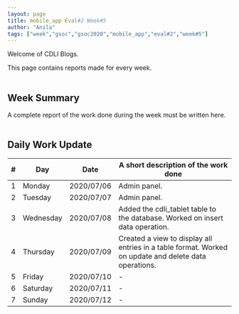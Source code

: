 ```yaml
---
layout: page
title: mobile_app Eval#2 Week#5
author: "Anila"
tags: ["week","gsoc","gsoc2020","mobile_app","eval#2","week#5"]
---
```

Welcome of CDLI Blogs.

This page contains reports made for every week.<br><br>

## Week Summary

A complete report of the work done during the week must be written here.<br><br>


## Daily Work Update

|\#|Day|Date|A short description of the work done|  
|---	|---	|---	|---	|  
|1   	| Monday 	|   2020/07/06	|Admin panel.   	|  
|2   	| Tuesday  	|   2020/07/07	|Admin panel.   	|  
|3   	| Wednesday  	|  2020/07/08 	|Added the cdli_tablet table to the database. Worked on insert data operation.   	|  
|4   	| Thursday  	|   2020/07/09	|Created a view to display all entries in a table format. Worked on update and delete data operations.   	|  
|5   	| Friday  	|   2020/07/10	|-   	|  
|6   	| Saturday  	|   2020/07/11	|-   	|  
|7   	| Sunday  	|   2020/07/12	|-   	|  
